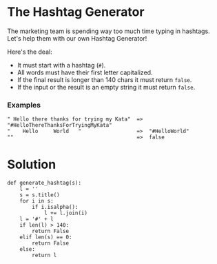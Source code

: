 # The Hashtag Generator

The marketing team is spending way too much time typing in hashtags.
Let's help them with our own Hashtag Generator!

Here's the deal:

* It must start with a hashtag (```#```).
* All words must have their first letter capitalized.
* If the final result is longer than 140 chars it must return ```false```.
* If the input or the result is an empty string it must return ```false```.

### Examples
```
" Hello there thanks for trying my Kata"  =>  "#HelloThereThanksForTryingMyKata"
"    Hello     World   "                  =>  "#HelloWorld"
""                                        =>  false
```

# Solution
```
def generate_hashtag(s):
    l = ''
    s = s.title()
    for i in s:
        if i.isalpha():
            l += l.join(i)
    l = '#' + l  
    if len(l) > 140:
        return False
    elif len(s) == 0:
        return False
    else:
        return l     
```